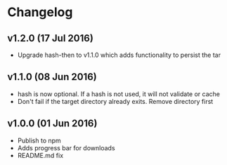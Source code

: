 # Changelog

## v1.2.0 (17 Jul 2016)
- Upgrade hash-then to v1.1.0 which adds functionality to persist the tar

## v1.1.0 (08 Jun 2016)
- hash is now optional. If a hash is not used, it will not validate or cache
- Don't fail if the target directory already exits. Remove directory first

## v1.0.0 (01 Jun 2016)
- Publish to npm
- Adds progress bar for downloads
- README.md fix
